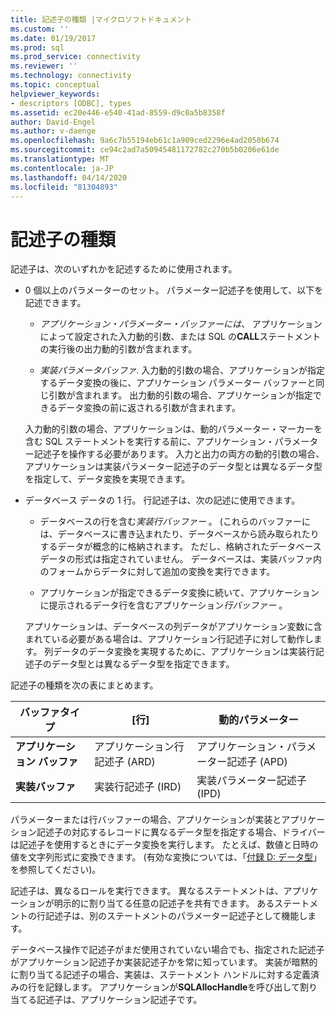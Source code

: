 ```yaml
---
title: 記述子の種類 |マイクロソフトドキュメント
ms.custom: ''
ms.date: 01/19/2017
ms.prod: sql
ms.prod_service: connectivity
ms.reviewer: ''
ms.technology: connectivity
ms.topic: conceptual
helpviewer_keywords:
- descriptors [ODBC], types
ms.assetid: ec20e446-e540-41ad-8559-d9c0a5b8358f
author: David-Engel
ms.author: v-daenge
ms.openlocfilehash: 9a6c7b55194eb61c1a909ced2296e4ad2050b674
ms.sourcegitcommit: ce94c2ad7a50945481172782c270b5b0206e61de
ms.translationtype: MT
ms.contentlocale: ja-JP
ms.lasthandoff: 04/14/2020
ms.locfileid: "81304893"
---
```

# <a name="types-of-descriptors"></a>記述子の種類
記述子は、次のいずれかを記述するために使用されます。  
  
-   0 個以上のパラメーターのセット。 パラメーター記述子を使用して、以下を記述できます。  
  
    -   *アプリケーション・パラメーター・バッファーには、* アプリケーションによって設定された入力動的引数、または SQL の**CALL**ステートメントの実行後の出力動的引数が含まれます。  
  
    -   *実装パラメータバッファ*. 入力動的引数の場合、アプリケーションが指定するデータ変換の後に、アプリケーション パラメーター バッファーと同じ引数が含まれます。 出力動的引数の場合、アプリケーションが指定できるデータ変換の前に返される引数が含まれます。  
  
     入力動的引数の場合、アプリケーションは、動的パラメーター・マーカーを含む SQL ステートメントを実行する前に、アプリケーション・パラメーター記述子を操作する必要があります。 入力と出力の両方の動的引数の場合、アプリケーションは実装パラメーター記述子のデータ型とは異なるデータ型を指定して、データ変換を実現できます。  
  
-   データベース データの 1 行。 行記述子は、次の記述に使用できます。  
  
    -   データベースの行を含む*実装行バッファー* 。 (これらのバッファーには、データベースに書き込まれたり、データベースから読み取られたりするデータが概念的に格納されます。 ただし、格納されたデータベース データの形式は指定されていません。 データベースは、実装バッファ内のフォームからデータに対して追加の変換を実行できます。  
  
    -   アプリケーションが指定できるデータ変換に続いて、アプリケーションに提示されるデータ行を含むアプリケーション*行バッファー* 。  
  
     アプリケーションは、データベースの列データがアプリケーション変数に含まれている必要がある場合は、アプリケーション行記述子に対して動作します。 列データのデータ変換を実現するために、アプリケーションは実装行記述子のデータ型とは異なるデータ型を指定できます。  
  
 記述子の種類を次の表にまとめます。  
  
|バッファタイプ|[行]|動的パラメーター|  
|-----------------|----------|------------------------|  
|**アプリケーション バッファ**|アプリケーション行記述子 (ARD)|アプリケーション・パラメーター記述子 (APD)|  
|**実装バッファ**|実装行記述子 (IRD)|実装パラメーター記述子 (IPD)|  
  
 パラメーターまたは行バッファーの場合、アプリケーションが実装とアプリケーション記述子の対応するレコードに異なるデータ型を指定する場合、ドライバーは記述子を使用するときにデータ変換を実行します。 たとえば、数値と日時の値を文字列形式に変換できます。 (有効な変換については、「[付録 D: データ型](../../../odbc/reference/appendixes/appendix-d-data-types.md)」を参照してください)。  
  
 記述子は、異なるロールを実行できます。 異なるステートメントは、アプリケーションが明示的に割り当てる任意の記述子を共有できます。 あるステートメントの行記述子は、別のステートメントのパラメーター記述子として機能します。  
  
 データベース操作で記述子がまだ使用されていない場合でも、指定された記述子がアプリケーション記述子か実装記述子かを常に知っています。 実装が暗黙的に割り当てる記述子の場合、実装は、ステートメント ハンドルに対する定義済みの行を記録します。 アプリケーションが**SQLAllocHandle**を呼び出して割り当てる記述子は、アプリケーション記述子です。
